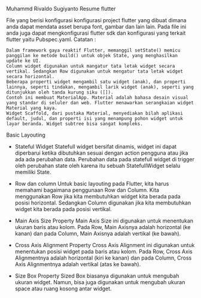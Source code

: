 Muhammd Rivaldo Sugiyanto
Resume flutter

File yang berisi konfigurasi konfigurasi project flutter yang dibuat dimana anda dapat mendata asset berupa font, gambar dan lain lain. Pada file ini anda juga dapat mengkonfigurasi flutter sdk dan konfigurasi yang terkait flutter yaitu Pubspec.yaml. Catatan :

    Dalam framework gaya reaktif Flutter, memanggil setState() memicu panggilan ke metode build() untuk objek State, yang menghasilkan update ke UI.
    Column widget digunakan untuk mangatur tata letak widget secara vertikal. Sedangkan Row digunakan untuk mengatur tata letak widget secara horizontal.
    Beberapa properti widget mengambil satu widget (anak), dan properti lainnya, seperti tindakan, mengambil larik widget (anak), seperti yang ditunjukkan oleh tanda kurung siku ([]).
    Contoh ini membuat MaterialApp. Material adalah bahasa desain visual yang standar di seluler dan web. Flutter menawarkan serangkaian widget Material yang kaya.
    Widget Scaffold, dari pustaka Material, menyediakan bilah aplikasi default, judul, dan properti isi yang menampung pohon widget untuk layar beranda. Widget subtree bisa sangat kompleks.

Basic Layouting
- Stateful Widget
Statefull widget bersifat dinamis, widget ini dapat diperbarui ketika dibutuhkan sesuai dengan action pengguna atau jika ada ada perubahan data. Perubahan data pada statefull widget 
di trigger oleh perubahan state oleh karena itu sebuah StatefullWidget selalu memiliki State.

- Row dan column
Untuk basic layouting pada Flutter, kita harus memahami bagaimana penggunaan Row dan Column. Kita menggunakan Row jika kita membutuhkan widget kita berada pada posisi horizontal. Sedangkan Column digunakan jika kita membutuhkan widget kita berada pada posisi vertikal.

- Main Axis Size
Property Main Axis Size ini digunakan untuk menentukan ukuran baris atau kolom. Pada Row, Main Axisnya adalah horizontal (ke kanan) dan pada Column, Main Axisnya adalah vertikal (ke bawah).

- Cross Axis Alignment
Property Cross Axis Alignment ini digunakan untuk menentukan posisi widget pada baris atau kolom. Pada Row, Cross Axis Alignmentnya adalah horizontal (kiri ke kanan) dan pada Column, Cross Axis Alignmentnya adalah vertikal (atas ke bawah).

- Size Box
Property Sized Box biasanya digunakan untuk mengubah ukuran widget. Namun, bisa juga digunakan untuk mengubah ukuran space atau ruang kosong antar widget.